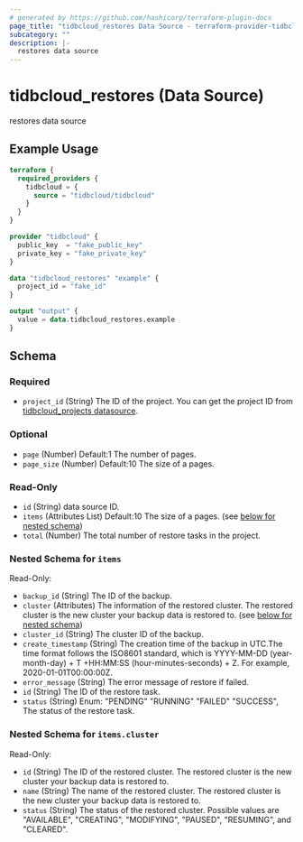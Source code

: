 ```yaml
---
# generated by https://github.com/hashicorp/terraform-plugin-docs
page_title: "tidbcloud_restores Data Source - terraform-provider-tidbcloud"
subcategory: ""
description: |-
  restores data source
---
```


# tidbcloud_restores (Data Source)

restores data source

## Example Usage

```terraform
terraform {
  required_providers {
    tidbcloud = {
      source = "tidbcloud/tidbcloud"
    }
  }
}

provider "tidbcloud" {
  public_key  = "fake_public_key"
  private_key = "fake_private_key"
}

data "tidbcloud_restores" "example" {
  project_id = "fake_id"
}

output "output" {
  value = data.tidbcloud_restores.example
}
```

<!-- schema generated by tfplugindocs -->
## Schema

### Required

- `project_id` (String) The ID of the project. You can get the project ID from [tidbcloud_projects datasource](../data-sources/projects).

### Optional

- `page` (Number) Default:1 The number of pages.
- `page_size` (Number) Default:10 The size of a pages.

### Read-Only

- `id` (String) data source ID.
- `items` (Attributes List) Default:10 The size of a pages. (see [below for nested schema](#nestedatt--items))
- `total` (Number) The total number of restore tasks in the project.

<a id="nestedatt--items"></a>
### Nested Schema for `items`

Read-Only:

- `backup_id` (String) The ID of the backup.
- `cluster` (Attributes) The information of the restored cluster. The restored cluster is the new cluster your backup data is restored to. (see [below for nested schema](#nestedatt--items--cluster))
- `cluster_id` (String) The cluster ID of the backup.
- `create_timestamp` (String) The creation time of the backup in UTC.The time format follows the ISO8601 standard, which is YYYY-MM-DD (year-month-day) + T +HH:MM:SS (hour-minutes-seconds) + Z. For example, 2020-01-01T00:00:00Z.
- `error_message` (String) The error message of restore if failed.
- `id` (String) The ID of the restore task.
- `status` (String) Enum: "PENDING" "RUNNING" "FAILED" "SUCCESS", The status of the restore task.

<a id="nestedatt--items--cluster"></a>
### Nested Schema for `items.cluster`

Read-Only:

- `id` (String) The ID of the restored cluster. The restored cluster is the new cluster your backup data is restored to.
- `name` (String) The name of the restored cluster. The restored cluster is the new cluster your backup data is restored to.
- `status` (String) The status of the restored cluster. Possible values are "AVAILABLE", "CREATING", "MODIFYING", "PAUSED", "RESUMING", and "CLEARED".


